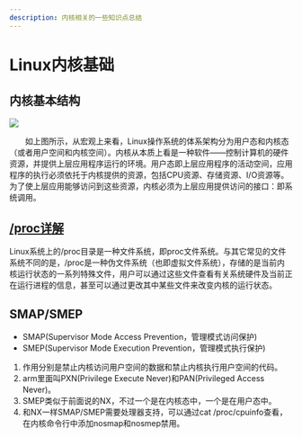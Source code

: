 ```yaml
---
description: 内核相关的一些知识点总结
---
```


# Linux内核基础

## 内核基本结构

![](https://images2015.cnblogs.com/blog/431521/201605/431521-20160523163606881-813374140.png)

　　如上图所示，从宏观上来看，Linux操作系统的体系架构分为用户态和内核态（或者用户空间和内核空间）。内核从本质上看是一种软件——控制计算机的硬件资源，并提供上层应用程序运行的环境。用户态即上层应用程序的活动空间，应用程序的执行必须依托于内核提供的资源，包括CPU资源、存储资源、I/O资源等。为了使上层应用能够访问到这些资源，内核必须为上层应用提供访问的接口：即系统调用。

## [/proc详解](https://www.cnblogs.com/liushui-sky/p/9354536.html)

Linux系统上的/proc目录是一种文件系统，即proc文件系统。与其它常见的文件系统不同的是，/proc是一种伪文件系统（也即虚拟文件系统），存储的是当前内核运行状态的一系列特殊文件，用户可以通过这些文件查看有关系统硬件及当前正在运行进程的信息，甚至可以通过更改其中某些文件来改变内核的运行状态。

## SMAP/SMEP

* SMAP\(Supervisor Mode Access Prevention，管理模式访问保护\)
* SMEP\(Supervisor Mode Execution Prevention，管理模式执行保护\)

1. 作用分别是禁止内核访问用户空间的数据和禁止内核执行用户空间的代码。
2. arm里面叫PXN\(Privilege Execute Never\)和PAN\(Privileged Access Never\)。
3. SMEP类似于前面说的NX，不过一个是在内核态中，一个是在用户态中。
4. 和NX一样SMAP/SMEP需要处理器支持，可以通过cat /proc/cpuinfo查看，在内核命令行中添加nosmap和nosmep禁用。



